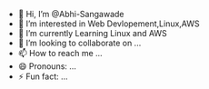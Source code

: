 - 👋 Hi, I’m @Abhi-Sangawade
- 👀 I’m interested in Web Devlopement,Linux,AWS 
- 🌱 I’m currently Learning Linux and AWS
- 💞️ I’m looking to collaborate on ...
- 📫 How to reach me ...
- 😄 Pronouns: ...
- ⚡ Fun fact: ...

<!---
Abhi-Sangawade/Abhi-Sangawade is a ✨ special ✨ repository because its `README.md` (this file) appears on your GitHub profile.
You can click the Preview link to take a look at your changes.
--->
